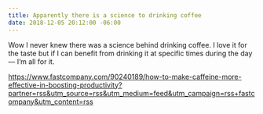 ```yaml
---
title: Apparently there is a science to drinking coffee
date: 2018-12-05 20:12:00 -06:00
---
```


Wow I never knew there was a science behind drinking coffee. I love it for the taste but if I can benefit from drinking it at specific times during the day — I’m all for it. 

https://www.fastcompany.com/90240189/how-to-make-caffeine-more-effective-in-boosting-productivity?partner=rss&utm_source=rss&utm_medium=feed&utm_campaign=rss+fastcompany&utm_content=rss